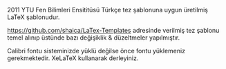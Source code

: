 2011 YTU Fen Bilimleri Ensititüsü Türkçe tez şablonuna uygun üretilmiş LaTeX şablonudur.

https://github.com/shaica/LaTex-Templates adresinde verilmiş tez şablonu temel alınıp üstünde bazı değişiklik & düzeltmeler yapılmıştır.

Calibri fontu sisteminizde yüklü değilse önce fontu yüklemeniz gerekmektedir. XeLaTeX kullanarak derleyiniz.
